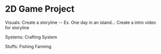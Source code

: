 # 2D Game Project

Visuals:
Create a storyline -- Ex. One day in an island... 
Create a intro video for storyline

Systems: 
Crafting System

Stuffs: 
Fishing 
Farming
